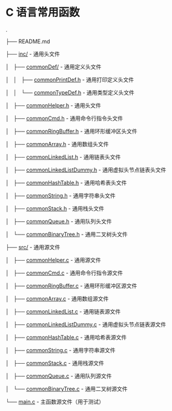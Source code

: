# C 语言常用函数

.

├── README.md

├── [inc/](./inc/) - 通用头文件

│   ├── [commonDef/](./inc/commonDef/) - 通用定义头文件

│   │   ├── [commonPrintDef.h](./inc/commonDef/commonPrintDef.h) - 通用打印定义头文件

│   │   └── [commonTypeDef.h](./inc/commonDef/commonTypeDef.h) - 通用类型定义头文件

│   ├── [commonHelper.h](./inc/commonHelper.h) - 通用头文件

│   ├── [commonCmd.h](./inc/commonCmd.h) - 通用命令行指令头文件

│   ├── [commonRingBuffer.h](./inc/commonRingBuffer.h) - 通用环形缓冲区头文件

│   ├── [commonArray.h](./inc/commonArray.h) - 通用数组头文件

│   ├── [commonLinkedList.h](./inc/commonLinkedList.h) - 通用链表头文件

│   ├── [commonLinkedListDummy.h](./inc/commonLinkedListDummy.h) - 通用虚拟头节点链表头文件

│   ├── [commonHashTable.h](./inc/commonHashTable.h) - 通用哈希表头文件

│   ├── [commonString.h](./inc/commonString.h) - 通用字符串头文件

│   ├── [commonStack.h](./inc/commonStack.h) - 通用栈头文件

│   ├── [commonQueue.h](./inc/commonQueue.h) - 通用队列头文件

│   └── [commonBinaryTree.h](./inc/commonBinaryTree.h) - 通用二叉树头文件

├── [src/](./src/) - 通用源文件

│   ├── [commonHelper.c](./src/commonHelper.c) - 通用源文件

│   ├── [commonCmd.c](./src/commonCmd.c) - 通用命令行指令源文件

│   ├── [commonRingBuffer.c](./src/commonRingBuffer.c) - 通用环形缓冲区源文件

│   ├── [commonArray.c](./src/commonArray.c) - 通用数组源文件

│   ├── [commonLinkedList.c](./src/commonLinkedList.c) - 通用链表源文件

│   ├── [commonLinkedListDummy.c](./src/commonLinkedListDummy.c) - 通用虚拟头节点链表源文件

│   ├── [commonHashTable.c](./src/commonHashTable.c) - 通用哈希表源文件

│   ├── [commonString.c](./src/commonString.c) - 通用字符串源文件

│   ├── [commonStack.c](./src/commonStack.c) - 通用栈源文件

│   ├── [commonQueue.c](./src/commonQueue.c) - 通用队列源文件

│   └── [commonBinaryTree.c](./src/commonBinaryTree.c) - 通用二叉树源文件

└── [main.c](./main.c) - 主函数源文件（用于测试）

